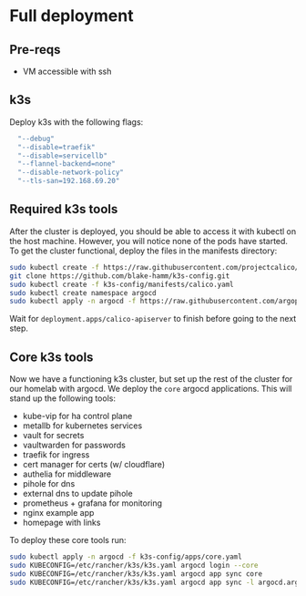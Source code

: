 # Full deployment

## Pre-reqs
- VM accessible with ssh

## k3s
Deploy k3s with the following flags:
```bash
  "--debug"
  "--disable=traefik"
  "--disable=servicellb"
  "--flannel-backend=none"
  "--disable-network-policy"
  "--tls-san=192.168.69.20"
```

## Required k3s tools
After the cluster is deployed, you should be able to access it with kubectl on the host machine. However, you will notice none of the pods have started. To get the cluster functional, deploy the files in the manifests directory:
```bash
sudo kubectl create -f https://raw.githubusercontent.com/projectcalico/calico/v3.27.3/manifests/tigera-operator.yaml
git clone https://github.com/blake-hamm/k3s-config.git
sudo kubectl create -f k3s-config/manifests/calico.yaml
sudo kubectl create namespace argocd
sudo kubectl apply -n argocd -f https://raw.githubusercontent.com/argoproj/argo-cd/stable/manifests/install.yaml
```
Wait for `deployment.apps/calico-apiserver` to finish before going to the next step.

## Core k3s tools
Now we have a functioning k3s cluster, but set up the rest of the cluster for our homelab with argocd. We deploy the `core` argocd applications. This will stand up the following tools:
 - kube-vip for ha control plane
 - metallb for kubernetes services
 - vault for secrets
 - vaultwarden for passwords
 - traefik for ingress
 - cert manager for certs (w/ cloudflare)
 - authelia for middleware
 - pihole for dns
 - external dns to update pihole
 - prometheus + grafana for monitoring
 - nginx example app
 - homepage with links

 To deploy these core tools run:
 ```bash
 sudo kubectl apply -n argocd -f k3s-config/apps/core.yaml
 sudo KUBECONFIG=/etc/rancher/k3s/k3s.yaml argocd login --core
 sudo KUBECONFIG=/etc/rancher/k3s/k3s.yaml argocd app sync core
 sudo KUBECONFIG=/etc/rancher/k3s/k3s.yaml argocd app sync -l argocd.argoproj.io/instance=core
 ```
